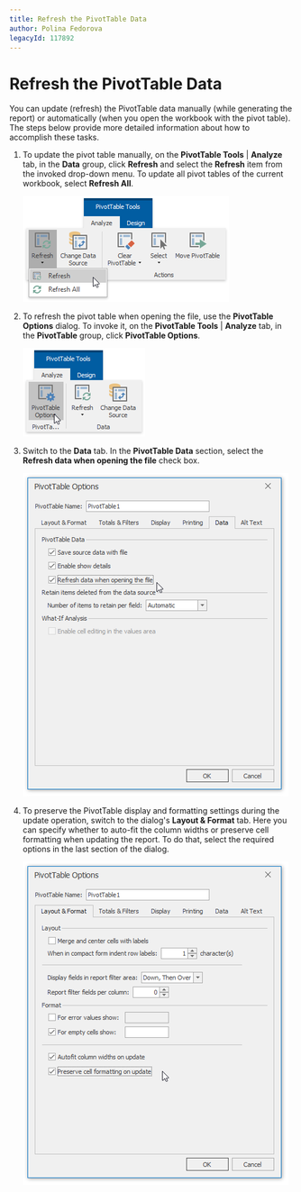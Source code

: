 ```yaml
---
title: Refresh the PivotTable Data
author: Polina Fedorova
legacyId: 117892
---
```

# Refresh the PivotTable Data
You can update (refresh) the PivotTable data manually (while generating the report) or automatically (when you open the workbook with the pivot table). The steps below provide more detailed information about how to accomplish these tasks.
1. To update the pivot table manually, on the **PivotTable Tools** | **Analyze** tab, in the **Data** group, click **Refresh** and select the **Refresh** item from the invoked drop-down menu. To update all pivot tables of the current workbook, select **Refresh All**.
	
	![Spreadsheet_PivotTable_Refresh_Ribbon](../../../images/img126819.png)
2. To refresh the pivot table when opening the file, use the **PivotTable Options** dialog. To invoke it, on the **PivotTable Tools** | **Analyze** tab, in the **PivotTable** group, click **PivotTable Options**.
	
	![Spreadsheet_PivotTable_OptionDialog_FromRibbon](../../../images/img126825.png)
3. Switch to the **Data** tab. In the **PivotTable Data** section, select the **Refresh data when opening the file** check box.
	
	![Spreadsheet_PivotTable_Refresh_Automatically](../../../images/img126821.png)
4. To preserve the PivotTable display and formatting settings during the update operation, switch to the dialog's **Layout &amp; Format** tab. Here you can specify whether to auto-fit the column widths or preserve cell formatting when updating the report. To do that, select the required options in the last section of the dialog.
	
	![Spreadsheet_PivotTable_Refresh_DialogSettings](../../../images/img126820.png)